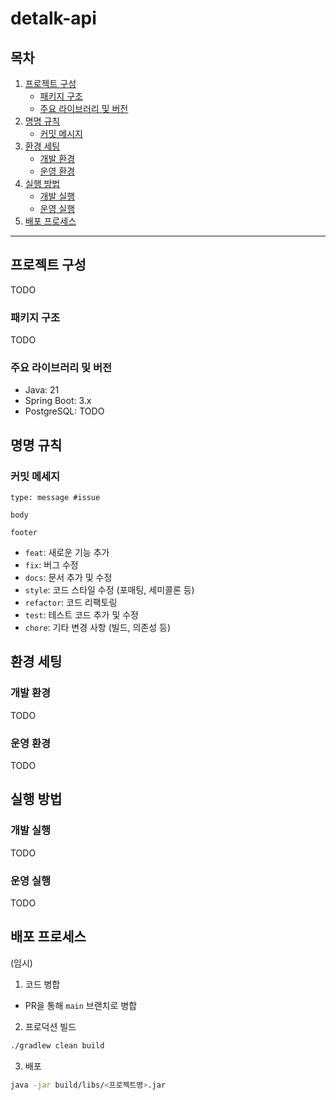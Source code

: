 # detalk-api

## 목차
1. [프로젝트 구성](#프로젝트-구성)
   - [패키지 구조](#패키지-구조)
   - [주요 라이브러리 및 버전](#주요-라이브러리-및-버전)
2. [명명 규칙](#명명-규칙)
   - [커밋 메시지](#커밋-메세지)
3. [환경 세팅](#환경-세팅)
   - [개발 환경](#개발-환경)
   - [운영 환경](#운영-환경)
4. [실행 방법](#실행-방법)
   - [개발 실행](#개발-실행)
   - [운영 실행](#운영-실행)
5. [배포 프로세스](#배포-프로세스)

---

## 프로젝트 구성

TODO

### 패키지 구조

TODO

### 주요 라이브러리 및 버전

- Java: 21
- Spring Boot: 3.x
- PostgreSQL: TODO

## 명명 규칙

### 커밋 메세지

```
type: message #issue

body

footer
```
  - `feat`: 새로운 기능 추가
  - `fix`: 버그 수정
  - `docs`: 문서 추가 및 수정
  - `style`: 코드 스타일 수정 (포매팅, 세미콜론 등)
  - `refactor`: 코드 리팩토링
  - `test`: 테스트 코드 추가 및 수정
  - `chore`: 기타 변경 사항 (빌드, 의존성 등)

## 환경 세팅

### 개발 환경

TODO

### 운영 환경

TODO

## 실행 방법

### 개발 실행

TODO

### 운영 실행

TODO

## 배포 프로세스

(임시)

1. 코드 병합

- PR을 통해 `main` 브랜치로 병합

2. 프로덕션 빌드

```bash
./gradlew clean build
```

3. 배포

```bash
java -jar build/libs/<프로젝트명>.jar
```
